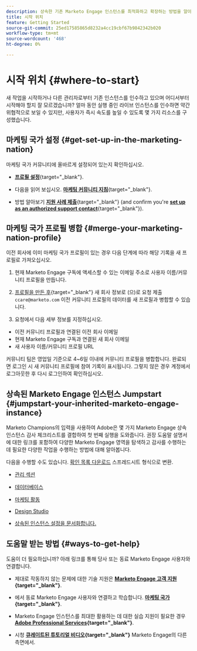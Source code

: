 ```yaml
---
description: 상속한 기존 Marketo Engage 인스턴스를 최적화하고 확장하는 방법을 알아봅니다. 체크리스트에 따라 관리자 설정을 감사하고 데이터베이스 위생을 유지합니다.
title: 시작 위치
feature: Getting Started
source-git-commit: 25ed17585865d8232a4cc19cbf67b9842342b020
workflow-type: tm+mt
source-wordcount: '468'
ht-degree: 0%

---
```


# 시작 위치 {#where-to-start}

새 작업을 시작하거나 다른 관리자로부터 기존 인스턴스를 인수하고 있으며 어디서부터 시작해야 할지 잘 모르겠습니까? 얼마 동안 실행 중인 라이브 인스턴스를 인수하면 약간 위협적으로 보일 수 있지만, 사용자가 즉시 속도를 높일 수 있도록 몇 가지 리소스를 구성했습니다.

## 마케팅 국가 설정 {#get-set-up-in-the-marketing-nation}

마케팅 국가 커뮤니티에 올바르게 설정되어 있는지 확인하십시오.

* [**프로필 설정**](https://nation.marketo.com/){target="_blank"}.

* 다음을 읽어 보십시오. [**마케팅 커뮤니티 지침**](https://nation.marketo.com/t5/community-guidelines/ct-p/community-guidelines){target="_blank"}.

* 방법 알아보기 [**지원 사례 제출**](https://nation.marketo.com/t5/Knowledgebase/Submitting-a-Support-Case-to-Marketo-Support/ta-p/252201){target="_blank"} (and confirm you're [**set up as an authorized support contact**](https://nation.marketo.com/t5/Knowledgebase/Managing-Authorized-Support-Contacts/ta-p/254341){target="_blank"}).

## 마케팅 국가 프로필 병합 {#merge-your-marketing-nation-profile}

이전 회사에 이미 마케팅 국가 프로필이 있는 경우 다음 단계에 따라 해당 기록을 새 프로필로 가져오십시오.

1. 현재 Marketo Engage 구독에 액세스할 수 있는 이메일 주소로 사용자 이름/커뮤니티 프로필을 만듭니다.

1. [프로필을 만든 후](https://nation.marketo.com/){target="_blank"} 새 회사 정보로 (으)로 요청 제출 `ccare@marketo.com` 이전 커뮤니티 프로필의 데이터를 새 프로필과 병합할 수 있습니다.

1. 요청에서 다음 세부 정보를 지정하십시오.

* 이전 커뮤니티 프로필과 연결된 이전 회사 이메일
* 현재 Marketo Engage 구독과 연결된 새 회사 이메일
* 새 사용자 이름/커뮤니티 프로필 URL

커뮤니티 팀은 영업일 기준으로 4~6일 이내에 커뮤니티 프로필을 병합합니다. 완료되면 로그인 시 새 커뮤니티 프로필에 참여 기록이 표시됩니다. 그렇지 않은 경우 계정에서 로그아웃한 후 다시 로그인하여 확인하십시오.

## 상속된 Marketo Engage 인스턴스 Jumpstart  {#jumpstart-your-inherited-marketo-engage-instance}

Marketo Champions의 입력을 사용하여 Adobe은 몇 가지 Marketo Engage 상속 인스턴스 감사 체크리스트를 결합하여 첫 번째 실행을 도와줍니다. 권장 도움말 설명서에 대한 링크를 포함하여 다양한 Marketo Engage 영역을 탐색하고 감사를 수행하는 데 필요한 다양한 작업을 수행하는 방법에 대해 알아봅니다.

다음을 수행할 수도 있습니다. [확인 목록 다운로드](/help/marketo/getting-started/inheriting-a-marketo-instance/assets/adobe-marketo-engage-inherited-instance-admin-checklist.xlsx) 스프레드시트 형식으로 변환.

* [관리 섹션](/help/marketo/getting-started/inheriting-a-marketo-instance/admin-section-checklist.md)

* [데이터베이스](/help/marketo/getting-started/inheriting-a-marketo-instance/database-checklist.md)

* [마케팅 활동](/help/marketo/getting-started/inheriting-a-marketo-instance/marketing-activities-checklist.md)

* [Design Studio](/help/marketo/getting-started/inheriting-a-marketo-instance/design-studio-checklist.md)

* [상속된 인스턴스 설정을 문서화합니다.](/help/marketo/getting-started/inheriting-a-marketo-instance/document-your-setup.md)

## 도움말 받는 방법 {#ways-to-get-help}

도움이 더 필요하십니까? 아래 링크를 통해 당사 또는 동료 Marketo Engage 사용자와 연결합니다.

* 제대로 작동하지 않는 문제에 대한 기술 지원은 **[Marketo Engage 고객 지원](https://nation.marketo.com/t5/Support/ct-p/Support){target="_blank"}**.

* 에서 동료 Marketo Engage 사용자와 연결하고 학습합니다. **[마케팅 국가](https://nation.marketo.com/){target="_blank"}**.

* Marketo Engage 인스턴스를 최대한 활용하는 데 대한 실습 지원이 필요한 경우 **[Adobe Professional Services](https://business.adobe.com/products/marketo/services-support.html){target="_blank"}**.

* 시청 **[큐레이트된 튜토리얼 비디오](https://experienceleague.adobe.com/docs/marketo-learn/tutorials/overview.html){target="_blank"}** Marketo Engage의 다른 측면에서.
